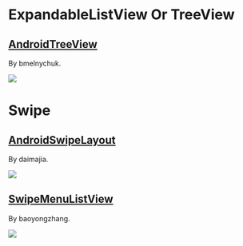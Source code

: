 # ExpandableListView Or TreeView

## [AndroidTreeView](https://github.com/bmelnychuk/AndroidTreeView)

By bmelnychuk.

![](https://camo.githubusercontent.com/e600e1392139be2db0f466f30c63ecd84af39080/68747470733a2f2f6c68352e67677068742e636f6d2f55743642795f69556e6b4e667a49626150427363386842655165466a5f3255584a685f3174667744646c544171476b6869523732415f417751304c304748334f4661673d683930302d7277) 

# Swipe

## [AndroidSwipeLayout](https://github.com/daimajia/AndroidSwipeLayout)

By daimajia.

![](https://camo.githubusercontent.com/878e29e5defd2c64db4a5ec93119e133cab00807/687474703a2f2f7777322e73696e61696d672e636e2f6d773639302f36313064633033346a7731656a6f706c6170777471673230386e3065373464782e676966)

## [SwipeMenuListView](https://github.com/baoyongzhang/SwipeMenuListView)

By baoyongzhang.

![](https://raw.githubusercontent.com/baoyongzhang/SwipeMenuListView/master/demo.gif)

